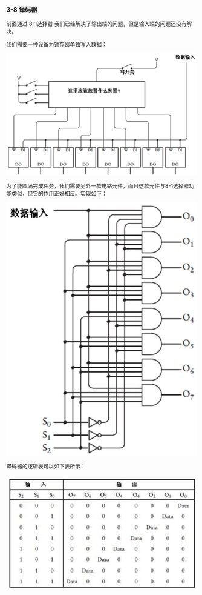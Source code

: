 ### 3-8 译码器

前面通过 8-1选择器 我们已经解决了输出端的问题，但是输入端的问题还没有解决。

我们需要一种设备为锁存器单独写入数据：

![](../assets/images/04-20.png)

为了能圆满完成任务，我们需要另外一款电路元件，而且这款元件与8-1选择器功能类似，但它的作用正好相反。实现如下：

![](../assets/images/04-21.png)

译码器的逻辑表可以如下表所示：

![](../assets/images/04-21.1.png)

